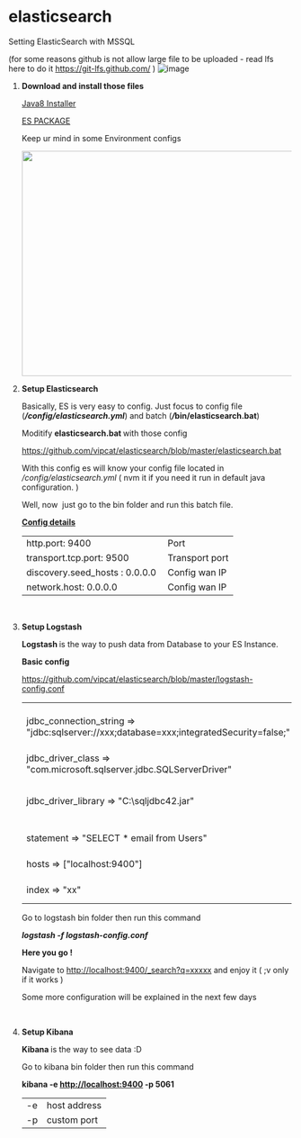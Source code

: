 # elasticsearch
Setting ElasticSearch with MSSQL

(for some reasons github is not allow large file to be uploaded - read lfs here to do it https://git-lfs.github.com/ )
![image](https://user-images.githubusercontent.com/36264533/73153163-49fa3e00-4105-11ea-9e3b-15d58962e51b.png)

<ol>
<li><strong>Download and install those files</strong>
  <p><a href="https://github.com/vipcat/elasticsearch/blob/master/jre-8u231-windows-x64.rar">Java8 Installer</a></p>
  <p><a href="https://github.com/vipcat/elasticsearch/blob/master/ElasticSearch.rar">ES PACKAGE</a></p>
  Keep ur mind in some Environment configs 
  <p><img src="https://user-images.githubusercontent.com/36264533/73154815-36ea6c80-410b-11ea-8f67-136dae29d90b.png" alt="" width="600" height="400" /></p>
</li>
<li><strong>Setup Elasticsearch</strong>
  <p>Basically, ES is very easy to config. Just focus to config file (<strong><em>/config/elasticsearch.yml</em></strong>) and batch (<strong><em>/</em>bin/elasticsearch.bat</strong>)&nbsp;</p>
<p>Moditify <strong>elasticsearch.bat&nbsp;</strong>with those config</p>
<p><a href="https://github.com/vipcat/elasticsearch/blob/master/elasticsearch.bat">https://github.com/vipcat/elasticsearch/blob/master/elasticsearch.bat</a></p>
<p>With this config es will know your config file located in <em>/config/elasticsearch.yml&nbsp;</em>( nvm it if you need it run in default java configuration. )</p>
<p>Well, now&nbsp; just go to the bin folder and run this batch file.</p>
<p><span style="text-decoration: underline;"><strong>Config details</strong></span></p>
<table>
<tbody>
<tr>
<td>
<div>
<div>http.port:&nbsp;9400</div>
</div>
</td>
<td>&nbsp;Port&nbsp;</td>
</tr>
<tr>
<td>
<div>
<div>transport.tcp.port:&nbsp;9500</div>
</div>
</td>
<td>&nbsp;Transport port</td>
</tr>
<tr>
<td>
<div>
<div>
<div>
<div>discovery.seed_hosts&nbsp;:&nbsp;0.0.0.0</div>
</div>
</div>
</div>
</td>
<td>&nbsp;Config wan IP</td>
</tr>
<tr>
<td>
<div>
<div>
<div>
<div>
<div>
<div>network.host:&nbsp;0.0.0.0</div>
</div>
</div>
</div>
</div>
</div>
</td>
<td>&nbsp;Config wan IP</td>
</tr>
</tbody>
</table>
<p>&nbsp;</p>
</li>
<li><strong>Setup Logstash</strong>
  <p><strong>Logstash&nbsp;</strong>is the way to push data from Database to your ES Instance.</p>
<p><strong>Basic config&nbsp;</strong></p>
<p><a href=" https://github.com/vipcat/elasticsearch/blob/master/logstash-config.conf"> https://github.com/vipcat/elasticsearch/blob/master/logstash-config.conf</a></p>
<table>
<tbody>
<tr>
<td>jdbc_connection_string =&gt; "jdbc:sqlserver://xxx;database=xxx;integratedSecurity=false;"</td>
<td>Conntection string to your database</td>
</tr>
<tr>
<td>jdbc_driver_class =&gt; "com.microsoft.sqlserver.jdbc.SQLServerDriver"</td>
<td>just keep it</td>
</tr>
<tr>
<td>jdbc_driver_library =&gt; "C:\sqljdbc42.jar"</td>
<td>sqljdbc located ( include in package )</td>
</tr>
<tr>
<td>statement =&gt; "SELECT * email from Users"</td>
<td>yep, sql query</td>
</tr>
<tr>
<td>hosts =&gt; ["localhost:9400"]</td>
<td>ES instance url</td>
</tr>
<tr>
<td>index =&gt; "xx"</td>
<td>ES instance index name</td>
</tr>
</tbody>
</table>
<p>Go to logstash bin folder then run this command</p>
<p><strong><em>logstash -f logstash-config.conf</em></strong></p>
<p><strong>Here you go !</strong></p>
<p>Navigate to <a href="http://localhost:9400/_search?q=xxxxx">http://localhost:9400/_search?q=xxxxx</a>&nbsp;and enjoy it ( ;v only if it works )</p>
<p>Some more configuration will be explained in the next few days</p>
  <p>&nbsp;</p>
</li>

<li><strong>Setup Kibana</strong>
<p><strong>Kibana&nbsp;</strong>is the way to see data :D&nbsp;</p>
<p>Go to kibana bin folder then run this command&nbsp;</p>
<p><strong>kibana -e <a href="http://localhost:9400">http://localhost:9400</a>&nbsp;-p 5061</strong></p>
<table>
<tbody>
<tr>
<td>-e</td>
<td>host address</td>
</tr>
<tr>
<td>-p</td>
<td>custom port</td>
</tr>
</tbody>
</table>
<p>&nbsp;</p>
</li>
</ol>
